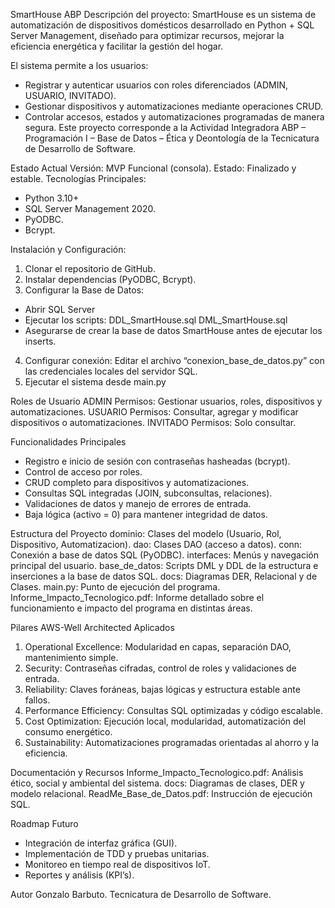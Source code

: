 SmartHouse ABP
Descripción del proyecto:
SmartHouse es un sistema de automatización de dispositivos domésticos desarrollado en Python + SQL Server Management, diseñado para optimizar recursos, mejorar la eficiencia energética y facilitar la gestión del hogar.

El sistema permite a los usuarios:
-	Registrar y autenticar usuarios con roles diferenciados (ADMIN, USUARIO, INVITADO).
-	Gestionar dispositivos y automatizaciones mediante operaciones CRUD.
-	Controlar accesos, estados y automatizaciones programadas de manera segura.
Este proyecto corresponde a la Actividad Integradora ABP – Programación I – Base de Datos – Ética y Deontología de la Tecnicatura de Desarrollo de Software.

Estado Actual
Versión: MVP Funcional (consola).
Estado: Finalizado y estable.
Tecnologías Principales:
-	Python 3.10+
-	SQL Server Management 2020.
-	PyODBC.
-	Bcrypt.

 Instalación y Configuración:
1.	Clonar el repositorio de GitHub.
2.	Instalar dependencias (PyODBC, Bcrypt).
3.	Configurar la Base de Datos: 
-	 Abrir SQL Server 
-	Ejecutar los scripts:
DDL_SmartHouse.sql
DML_SmartHouse.sql
-	Asegurarse de crear la base de datos SmartHouse antes de ejecutar los inserts.
4.	Configurar conexión:
Editar el archivo “conexion_base_de_datos.py” con las credenciales locales del servidor SQL.
5.	Ejecutar el sistema desde main.py

Roles de Usuario
ADMIN
Permisos: Gestionar usuarios, roles, dispositivos y automatizaciones.
USUARIO
Permisos: Consultar, agregar y modificar dispositivos o automatizaciones.
INVITADO
Permisos: Solo consultar.

Funcionalidades Principales
-	Registro e inicio de sesión con contraseñas hasheadas (bcrypt).
-	Control de acceso por roles.
-	CRUD completo para dispositivos y automatizaciones.
-	Consultas SQL integradas (JOIN, subconsultas, relaciones).
-	Validaciones de datos y manejo de errores de entrada.
-	Baja lógica (activo = 0) para mantener integridad de datos.

Estructura del Proyecto
dominio: Clases del modelo (Usuario, Rol, Dispositivo, Automatizacion).
dao: Clases DAO (acceso a datos).
conn: Conexión a base de datos SQL (PyODBC).
interfaces: Menús y navegación principal del usuario.
base_de_datos: Scripts DML y DDL de la estructura e inserciones a la base de datos SQL.
docs: Diagramas DER, Relacional y de Clases.
main.py: Punto de ejecución del programa.
Informe_Impacto_Tecnologico.pdf: Informe detallado sobre el funcionamiento e impacto del programa en distintas áreas. 

Pilares AWS-Well Architected Aplicados
1.	Operational Excellence: Modularidad en capas, separación DAO, mantenimiento simple.
2.	Security: Contraseñas cifradas, control de roles y validaciones de entrada.
3.	Reliability: Claves foráneas, bajas lógicas y estructura estable ante fallos.
4.	Performance Efficiency: Consultas SQL optimizadas y código escalable.
5.	Cost Optimization: Ejecución local, modularidad, automatización del consumo energético.
6.	Sustainability: Automatizaciones programadas orientadas al ahorro y la eficiencia.

Documentación y Recursos
Informe_Impacto_Tecnologico.pdf: Análisis ético, social y ambiental del sistema.
docs: Diagramas de clases, DER y modelo relacional.
ReadMe_Base_de_Datos.pdf: Instrucción de ejecución SQL.

Roadmap Futuro
-	Integración de interfaz gráfica (GUI).
-	Implementación de TDD y pruebas unitarias.
-	Monitoreo en tiempo real de dispositivos IoT.
-	Reportes y análisis (KPI’s).

Autor
Gonzalo Barbuto.
Tecnicatura de Desarrollo de Software.
